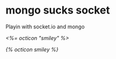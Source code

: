 # mongo sucks socket
Playin with socket.io and mongo
<i class="icon-folder-open">

<%= octicon "smiley" %>

{% octicon smiley %}
